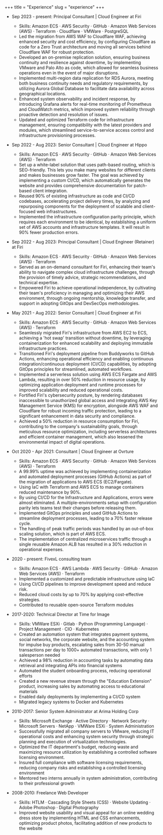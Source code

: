 +++
title = "Experience"
slug = "experience"
+++

- Sep 2023 - present: Principal Consultant | Cloud Engineer at Firi
   - Skills: Amazon ECS · AWS Security · GitHub · Amazon Web Services (AWS) · Terraform · Cloudflare · VMWare · PostgreSQL
   - Led the migration from AWS WAF to Cloudflare WAF, achieving enhanced security and cost efficiency, by configuring Cloudflare as code for a Zero Trust architecture and moving all services behind Cloudflare WAF for robust protection.
   - Developed an on-premise replication solution, ensuring business continuity and resilience against downtime, by implementing VMware and Palo Alto as code, which allowed for seamless business operations even in the event of major disruptions.
   - Implemented multi-region data replication for RDS Aurora, meeting both business continuity needs and regulatory requirements, by utilizing Aurora Global Database to facilitate data availability across geographical locations.
   - Enhanced system observability and incident response, by introducing Grafana alerts for real-time monitoring of Prometheus and CloudWatch metrics, which improved system reliability through proactive detection and resolution of issues.
   - Updated and optimized Terraform code for infrastructure management, ensuring compatibility with the latest providers and modules, which streamlined service-to-service access control and infrastructure provisioning processes.

- Sep 2022 - Aug 2023: Senior Consultant | Cloud Engineer at Hippo
   - Skills: Amazon ECS · AWS Security · GitHub · Amazon Web Services (AWS) · Terraform
   - Set up a white-label solution that uses path-based routing, which is SEO-friendly. This lets you make many websites for different clients and makes businesses grow faster. The goal was achieved by implementing a custom CI/CD, which automatically generates the website and provides comprehensive documentation for patch-based client integration.
   - Reused 90% of existing infrastructure as code and CI/CD codebases, accelerating project delivery times, by analyzing and repurposing components for the deployment of scalable and client-focused web infrastructures.
   - Implemented the infrastructure configuration parity principle, which requires each environment to be identical, by establishing a uniform set of AWS accounts and infrastructure templates. It will result in 90% fewer production errors.

- Sep 2022 - Aug 2023: Principal Consultant | Cloud Engineer (Retainer) at Firi
    - Skills: Amazon ECS · AWS Security · GitHub · Amazon Web Services (AWS) · Terraform
    - Served as an on-demand consultant for Firi, enhancing their team's ability to navigate complex cloud infrastructure challenges, through the provision of timely advice, strategic recommendations, and technical expertise.
    - Empowered Firi to achieve operational independence, by cultivating their team's proficiency in managing and optimizing their AWS environment, through ongoing mentorship, knowledge transfer, and support in adopting GitOps and DevSecOps methodologies.

- May 2021 - Aug 2022: Senior Consultant | Cloud Engineer at Firi
   - Skills: Amazon ECS · AWS Security · GitHub · Amazon Web Services (AWS) · Terraform
   - Seamlessly migrated Firi's infrastructure from AWS EC2 to ECS, achieving a 'hot swap' transition without downtime, by leveraging containerization for enhanced scalability and deploying immutable infrastructure practices.
   - Transitioned Firi's deployment pipeline from Buddyworks to GitHub Actions, enhancing operational efficiency and enabling continuous integration/continuous deployment (CI/CD) capabilities, by adopting GitOps principles for streamlined, automated workflows.
   - Implemented a serverless solution using AWS ECS Fargate and AWS Lambda, resulting in over 50% reduction in resource usage, by optimizing application deployment and runtime processes for improved scalability and reduced operational costs.
   - Fortified Firi's cybersecurity posture, by rendering databases inaccessible to unauthorized global access and integrating AWS Key Management Service (KMS) for encryption, alongside AWS WAF and Cloudflare for robust incoming traffic protection, leading to a significant enhancement in data security and compliance.
   - Achieved a 50% reduction in resource consumption for Firi, contributing to the company's sustainability goals, through meticulous resource optimization, including serverless architectures and efficient container management, which also lessened the environmental impact of digital operations.

- Oct 2020 - Apr 2021: Consultant | Cloud Engineer at Ovrture
   - Skills: Amazon ECS · AWS Security · GitHub · Amazon Web Services (AWS) · Terraform
    - A 99.99% uptime was achieved by implementing containerization and automated deployment processes (GitHub Actions) as part of the migration of applications to AWS ECS (EC2/Fargate).
    - Using IaC with Terraform and AWS ECS to manage containers reduced maintenance by 90%. 
    - By using CI/CD for the Infrastructure and Applications, errors were almost eliminated. A multiple-environments setup with configuration parity lets teams test their changes before releasing them.
    - Implemented GitOps principles and used GitHub Actions to streamline deployment processes, leading to a 70% faster release cycle.
    - The handling of peak traffic periods was handled by an out-of-box scaling solution, which is part of AWS ECS.
    - The implementation of centralized microservices traffic through a single reusable Amazon ALB has resulted in a 30% reduction in operational expenses.

- 2020 - present: FivexL consulting team
    - Skills: Amazon ECS · AWS Lambda · AWS Security · GitHub · Amazon Web Services (AWS) · Terraform
    - Implemented a customized and predictable infrastructure using IaC
    - Using CI/CD pipelines to improve development speed and reduce risk.
    - Reduced cloud costs by up to 70% by applying cost-effective strategies.
    - Contributed to reusable open-source Terraform modules

- 2017-2020: Technical Director at Time for Image
    - Skills: VMWare ESXi · Gitlab · Python (Programming Language) · Project Management · CIO · Kubernetes
    - Created an automation system that integrates payment systems, social networks, the corporate website, and the accounting system for impulse buy products, escalating sales from 30-50 manual transactions per day to 1000+ automated transactions, with only 1 salesperson needed
    - Achieved a 98% reduction in accounting tasks by automating data retrieval and integrating APIs into financial systems
    - Automated the student onboarding process, reducing operational efforts
    - Created a new revenue stream through the "Education Extension" product, increasing sales by automating access to educational materials
    - Enabled daily deployments by implementing a CI/CD system
    - Migrated legacy systems to Docker and Kubernetes
  
- 2010-2017: Senior System Administrator at Arima Holding Corp
    - Skills: Microsoft Exchange · Active Directory · Network Security · Microsoft Servers · NetApp · VMWare ESXi · System Administration
    - Successfully migrated all company servers to VMware, reducing IT operational costs and enhancing system security through strategic planning and execution of virtualization technologies.
    - Optimized the IT department's budget, reducing waste and maximizing resource utilization by establishing a controlled software licensing environment.
    - Insured full compliance with software licensing requirements, reducing company risks and establishing a controlled licensing environment
    - Mentored two interns annually in system administration, contributing to their professional growth

- 2008-2010: Freelance Web Developer
    - Skills: HTLM · Cascading Style Sheets (CSS) · Website Updating · Adobe Photoshop · Digital Photography
    - Improved website usability and visual appeal for an online wedding dress store by implementing HTML and CSS enhancements, optimizing product photos, facilitating addition of new products to the website
